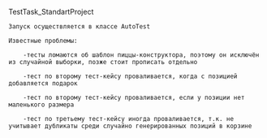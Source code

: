 TestTask_StandartProject

	Запуск осуществляется в классе AutoTest

	Известные проблемы:

		-тесты ломаются об шаблон пиццы-конструктора, поэтому он исключён из случайной выборки, позже стоит прописать отдельно

		-тест по второму тест-кейсу проваливается, когда с позицией добавляется подарок

		-тест по второму тест-кейсу проваливается, если у позиции нет маленького размера

		-тест по третьему тест-кейсу иногда проваливается, т.к. не учитывает дубликаты среди случайно генерированных позиций в корзине
